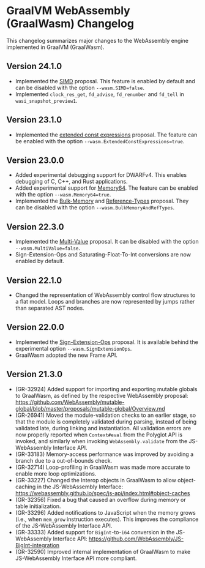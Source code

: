 # GraalVM WebAssembly (GraalWasm) Changelog

This changelog summarizes major changes to the WebAssembly engine implemented in GraalVM (GraalWasm).

## Version 24.1.0

* Implemented the [SIMD](https://github.com/WebAssembly/simd) proposal. This feature is enabled by default and can be disabled with the option `--wasm.SIMD=false`.
* Implemented `clock_res_get`, `fd_advise`, `fd_renumber` and `fd_tell` in `wasi_snapshot_preview1`.

## Version 23.1.0

* Implemented the [extended const expressions](https://github.com/WebAssembly/extended-const) proposal. The feature can be enabled with the option `--wasm.ExtendedConstExpressions=true`.

## Version 23.0.0

* Added experimental debugging support for DWARFv4. This enables debugging of C, C++, and Rust applications.
* Added experimental support for [Memory64](https://github.com/WebAssembly/memory64). The feature can be enabled with the option `--wasm.Memory64=true`.
* Implemented the [Bulk-Memory](https://github.com/WebAssembly/bulk-memory-operations) and [Reference-Types](https://github.com/WebAssembly/reference-types) proposal. They can be disabled with the option `--wasm.BulkMemoryAndRefTypes`.

## Version 22.3.0

* Implemented the [Multi-Value](https://github.com/WebAssembly/multi-value) proposal. It can be disabled with the
  option `--wasm.MultiValue=false`.
* Sign-Extension-Ops and Saturating-Float-To-Int conversions are now enabled by default.

## Version 22.1.0

* Changed the representation of WebAssembly control flow structures to a flat model. Loops and branches are now
  represented by jumps rather than separated AST nodes.

## Version 22.0.0

* Implemented the [Sign-Extension-Ops](https://github.com/WebAssembly/sign-extension-ops) proposal. It is available
  behind the experimental option `--wasm.SignExtensionOps`.
* GraalWasm adopted the new Frame API.

## Version 21.3.0

* (GR-32924) Added support for importing and exporting mutable globals to GraalWasm, as defined by the respective
  WebAssembly proposal:
  https://github.com/WebAssembly/mutable-global/blob/master/proposals/mutable-global/Overview.md
* (GR-26941) Moved the module-validation checks to an earlier stage, so that the module is completely validated during
  parsing, instead of being validated late, during linking and instantiation. All validation errors are now properly
  reported when `Context#eval` from the Polyglot API is invoked, and similarly when invoking `WebAssembly.validate` from
  the JS-WebAssembly Interface API.
* (GR-33183) Memory-access performance was improved by avoiding a branch due to a out-of-bounds check.
* (GR-32714) Loop-profiling in GraalWasm was made more accurate to enable more loop optimizations.
* (GR-33227) Changed the Interop objects in GraalWasm to allow object-caching in the JS-WebAssembly
  Interface: https://webassembly.github.io/spec/js-api/index.html#object-caches
* (GR-32356) Fixed a bug that caused an overflow during memory or table initialization.
* (GR-33296) Added notifications to JavaScript when the memory grows (i.e., when `mem_grow` instruction executes). This
  improves the compliance of the JS-WebAssembly Interface API.
* (GR-33333) Added support for `BigInt`-to-`i64` conversion in the JS-WebAssembly Interface API:
  https://github.com/WebAssembly/JS-BigInt-integration
* (GR-32590) Improved internal implementation of GraalWasm to make JS-WebAssembly Interface API more compliant.



